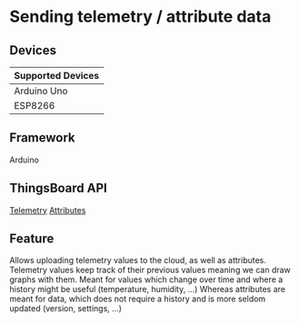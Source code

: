 # Sending telemetry / attribute data

## Devices
| Supported Devices |
|-------------------|
|  Arduino Uno      |
|  ESP8266          |

## Framework

Arduino

## ThingsBoard API
[Telemetry](https://thingsboard.io/docs/user-guide/telemetry/)
[Attributes](https://thingsboard.io/docs/user-guide/attributes/)

## Feature
Allows uploading telemetry values to the cloud, as well as attributes.
Telemetry values keep track of their previous values meaning we can draw graphs with them.
Meant for values which change over time and where a history might be useful (temperature, humidity, ...)
Whereas attributes are meant for data, which does not require a history and is more seldom updated (version, settings, ...)
